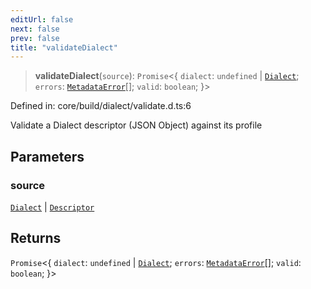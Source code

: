 ```yaml
---
editUrl: false
next: false
prev: false
title: "validateDialect"
---
```


> **validateDialect**(`source`): `Promise`\<\{ `dialect`: `undefined` \| [`Dialect`](/reference/dpkit/dialect/); `errors`: [`MetadataError`](/reference/dpkit/metadataerror/)[]; `valid`: `boolean`; \}\>

Defined in: core/build/dialect/validate.d.ts:6

Validate a Dialect descriptor (JSON Object) against its profile

## Parameters

### source

[`Dialect`](/reference/dpkit/dialect/) | [`Descriptor`](/reference/dpkit/descriptor/)

## Returns

`Promise`\<\{ `dialect`: `undefined` \| [`Dialect`](/reference/dpkit/dialect/); `errors`: [`MetadataError`](/reference/dpkit/metadataerror/)[]; `valid`: `boolean`; \}\>
